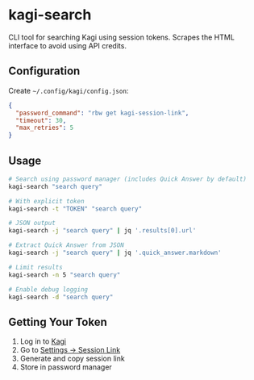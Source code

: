 # kagi-search

CLI tool for searching Kagi using session tokens. Scrapes the HTML interface to avoid using API credits.

## Configuration

Create `~/.config/kagi/config.json`:

```json
{
  "password_command": "rbw get kagi-session-link",
  "timeout": 30,
  "max_retries": 5
}
```

## Usage

```bash
# Search using password manager (includes Quick Answer by default)
kagi-search "search query"

# With explicit token
kagi-search -t "TOKEN" "search query"

# JSON output
kagi-search -j "search query" | jq '.results[0].url'

# Extract Quick Answer from JSON
kagi-search -j "search query" | jq '.quick_answer.markdown'

# Limit results
kagi-search -n 5 "search query"

# Enable debug logging
kagi-search -d "search query"
```

## Getting Your Token

1. Log in to [Kagi](https://kagi.com)
2. Go to [Settings → Session Link](https://kagi.com/settings?p=api)
3. Generate and copy session link
4. Store in password manager